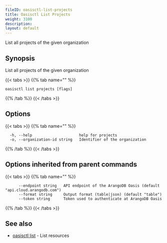 ```yaml
---
fileID: oasisctl-list-projects
title: Oasisctl List Projects
weight: 3100
description: 
layout: default
---
```

List all projects of the given organization

## Synopsis

List all projects of the given organization

{{< tabs >}}
{{% tab name="" %}}
```
oasisctl list projects [flags]
```
{{% /tab %}}
{{< /tabs >}}

## Options

{{< tabs >}}
{{% tab name="" %}}
```
  -h, --help                     help for projects
  -o, --organization-id string   Identifier of the organization
```
{{% /tab %}}
{{< /tabs >}}

## Options inherited from parent commands

{{< tabs >}}
{{% tab name="" %}}
```
      --endpoint string   API endpoint of the ArangoDB Oasis (default "api.cloud.arangodb.com")
      --format string     Output format (table|json) (default "table")
      --token string      Token used to authenticate at ArangoDB Oasis
```
{{% /tab %}}
{{< /tabs >}}

## See also

* [oasisctl list]()	 - List resources

